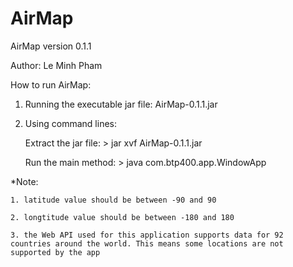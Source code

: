 # AirMap

AirMap version 0.1.1

Author: Le Minh Pham

How to run AirMap:
1. Running the executable jar file: AirMap-0.1.1.jar

2. Using command lines:
	
	Extract the jar file: > jar xvf AirMap-0.1.1.jar
	
	Run the main method:  > java com.btp400.app.WindowApp

*Note: 
	
	1. latitude value should be between -90 and 90
	
	2. longtitude value should be between -180 and 180
	
	3. the Web API used for this application supports data for 92 countries around the world. This means some locations are not supported by the app

